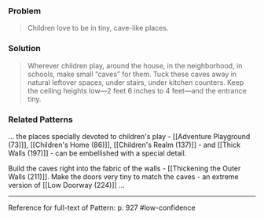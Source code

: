 ### Problem
>Children love to be in tiny, cave-like places.

### Solution
>Wherever children play, around the house, in the neighborhood, in schools, make small “caves” for them. Tuck these caves away in natural leftover spaces, under stairs, under kitchen counters. Keep the ceiling heights low—2 feet 6 inches to 4 feet—and the entrance tiny.

### Related Patterns
... the places specially devoted to children's play - [[Adventure Playground (73)]], [[Children's Home (86)]], [[Children's Realm (137)]] - and [[Thick Walls (197)]] - can be embellished with a special detail.

Build the caves right into the fabric of the walls - [[Thickening the Outer Walls (211)]]. Make the doors very tiny to match the caves - an extreme version of [[Low Doorway (224)]] ...

---
Reference for full-text of Pattern: p. 927 #low-confidence 